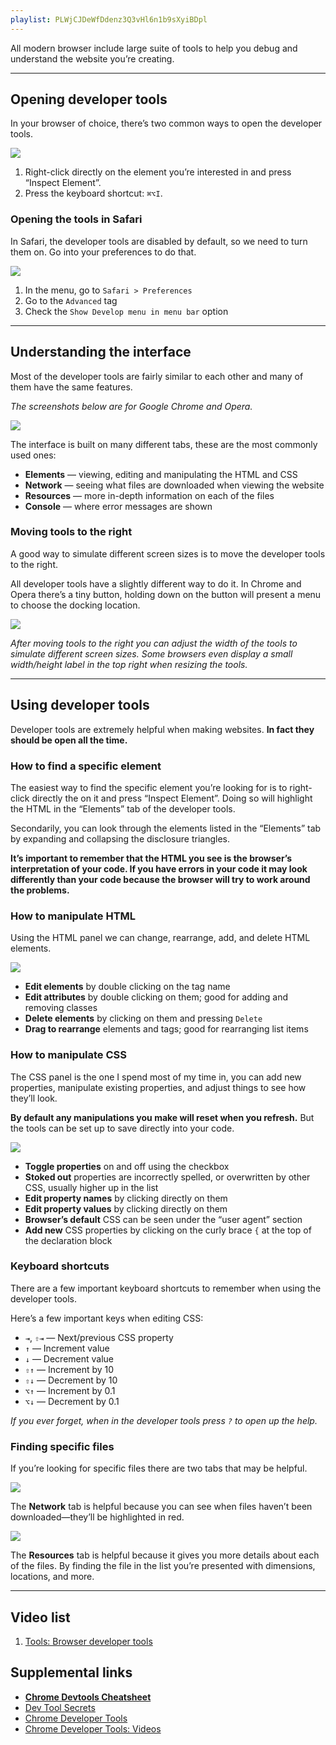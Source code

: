 ```yaml
---
playlist: PLWjCJDeWfDdenz3Q3vHl6n1b9sXyiBDpl
---
```


All modern browser include large suite of tools to help you debug and understand the website you’re creating.

---

## Opening developer tools

In your browser of choice, there’s two common ways to open the developer tools.

![](open.jpg)

1. Right-click directly on the element you’re interested in and press “Inspect Element”.
2. Press the keyboard shortcut: `⌘⌥I`.

### Opening the tools in Safari

In Safari, the developer tools are disabled by default, so we need to turn them on. Go into your preferences to do that.

![](safari.jpg)

1. In the menu, go to `Safari > Preferences`
2. Go to the `Advanced` tag
3. Check the `Show Develop menu in menu bar` option

---

## Understanding the interface

Most of the developer tools are fairly similar to each other and many of them have the same features.

*The screenshots below are for Google Chrome and Opera.*

![](elements.jpg)

The interface is built on many different tabs, these are the most commonly used ones:

- **Elements** — viewing, editing and manipulating the HTML and CSS
- **Network** — seeing what files are downloaded when viewing the website
- **Resources** — more in-depth information on each of the files
- **Console** — where error messages are shown

### Moving tools to the right

A good way to simulate different screen sizes is to move the developer tools to the right.

All developer tools have a slightly different way to do it. In Chrome and Opera there’s a tiny button, holding down on the button will present a menu to choose the docking location.

![](docking.jpg)

*After moving tools to the right you can adjust the width of the tools to simulate different screen sizes. Some browsers even display a small width/height label in the top right when resizing the tools.*

---

## Using developer tools

Developer tools are extremely helpful when making websites. **In fact they should be open all the time.**

### How to find a specific element

The easiest way to find the specific element you’re looking for is to right-click directly the on it and press “Inspect Element”. Doing so will highlight the HTML in the “Elements” tab of the developer tools.

Secondarily, you can look through the elements listed in the “Elements” tab by expanding and collapsing the disclosure triangles.

**It’s important to remember that the HTML you see is the browser’s interpretation of your code. If you have errors in your code it may look differently than your code because the browser will try to work around the problems.**

### How to manipulate HTML

Using the HTML panel we can change, rearrange, add, and delete HTML elements.

![](html-panel.jpg)

- **Edit elements** by double clicking on the tag name
- **Edit attributes** by double clicking on them; good for adding and removing classes
- **Delete elements** by clicking on them and pressing `Delete`
- **Drag to rearrange** elements and tags; good for rearranging list items

### How to manipulate CSS

The CSS panel is the one I spend most of my time in, you can add new properties, manipulate existing properties, and adjust things to see how they’ll look.

**By default any manipulations you make will reset when you refresh.** But the tools can be set up to save directly into your code.

![](css-panel.jpg)

- **Toggle properties** on and off using the checkbox
- **Stoked out** properties are incorrectly spelled, or overwritten by other CSS, usually higher up in the list
- **Edit property names** by clicking directly on them
- **Edit property values** by clicking directly on them
- **Browser’s default** CSS can be seen under the “user agent” section
- **Add new** CSS properties by clicking on the curly brace `{` at the top of the declaration block

### Keyboard shortcuts

There are a few important keyboard shortcuts to remember when using the developer tools.

Here’s a few important keys when editing CSS:

- `⇥`, `⇧⇥` — Next/previous CSS property
- `↑` — Increment value
- `↓` — Decrement value
- `⇧↑` — Increment by 10
- `⇧↓` — Decrement by 10
- `⌥↑` — Increment by 0.1
- `⌥↓` — Decrement by 0.1

*If you ever forget, when in the developer tools press `?` to open up the help.*

### Finding specific files

If you’re looking for specific files there are two tabs that may be helpful.

![](network.jpg)

The **Network** tab is helpful because you can see when files haven’t been downloaded—they’ll be highlighted in red.

![](resources.jpg)

The **Resources** tab is helpful because it gives you more details about each of the files. By finding the file in the list you’re presented with dimensions, locations, and more.

---

## Video list

1. [Tools: Browser developer tools](https://www.youtube.com/watch?v=09XV2psDAZ4&list=PLWjCJDeWfDdenz3Q3vHl6n1b9sXyiBDpl&index=1)

## Supplemental links

- **[Chrome Devtools Cheatsheet](http://anti-code.com/devtools-cheatsheet/)**
- [Dev Tool Secrets](http://devtoolsecrets.com/)
- [Chrome Developer Tools](http://code.google.com/chrome/devtools/)
- [Chrome Developer Tools: Videos](http://code.google.com/chrome/devtools/docs/videos.html)
